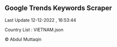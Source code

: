 

## Google Trends Keywords Scraper 
 
Last Update 12-12-2022 , 16:53:44

Country List :
VIETNAM.json



© Abdul Muttaqin 
